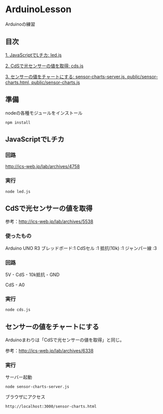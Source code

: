 # ArduinoLesson

Arduinoの練習

## 目次

[1. JavaScriptでLチカ: led.js](#1)

[2. CdSで光センサーの値を取得: cds.js](#2)

[3. センサーの値をチャートにする: sensor-charts-server.js, public/sensor-charts.html, public/sensor-charts.js](#3)

## 準備

nodeの各種モジュールをインストール

```
npm install
```

<a name="1"></a>
## JavaScriptでLチカ

### 回路

http://ics-web.jp/lab/archives/4758

### 実行

```
node led.js
```

<a name="2"></a>
## CdSで光センサーの値を取得

参考：http://ics-web.jp/lab/archives/5538

### 使ったもの

Arduino UNO R3
ブレッドボード:1
CdSセル		:1
抵抗(10k)	:1
ジャンパー線	:3

### 回路

5V - CdS - 10k抵抗 - GND

CdS - A0

### 実行

```
node cds.js
```

<a name="3"></a>
## センサーの値をチャートにする

Arduinoまわりは「CdSで光センサーの値を取得」と同じ。

参考：http://ics-web.jp/lab/archives/6338

### 実行

サーバー起動

```
node sensor-charts-server.js
```

ブラウザにアクセス

```
http://localhost:3000/sensor-charts.html
```
